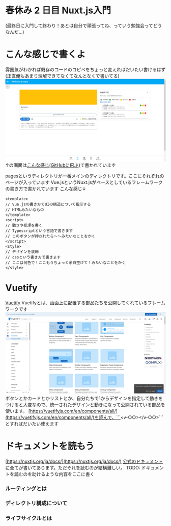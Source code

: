 # 春休み 2 日目 Nuxt.js入門
(最終日に入門して終わり！あとは自分で頑張ってね、っていう勉強会ってどうなんだ...)
# こんな感じで書くよ
雰囲気がわかれば既存のコードのコピペをちょっと変えればだいたい書けるはず(正直俺もあまり理解できてなくてなんとなくで書いてる)
![各団体の個別ページ](./nuxtjs_example_group.png)
↑の画面は[こんな感じ(GitHubに飛ぶ)](https://github.com/hibiya-itchief/quaint-app/blob/develop/pages/groups/_groupId/index.vue)で書かれています

pagesというディレクトリが一番メインのディレクトリです。ここにそれぞれのページが入っています
Vue.jsというNuxt.jsがベースとしているフレームワークの書き方で書かれています
こんな感じ↓
```
<template>
// Vue.jsの書き方でUIの構造について指示する
// HTMLみたいなもの
</template>
<script>
// 動きや処理を書く
// Typescriptという言語で書きます
// このボタンが押されたら～～みたいなことをかく
</script>
<style>
// デザインを装飾
// cssという書き方で書きます
// ここは何色で！ここもうちょっと余白空けて！みたいなことをかく
</style>
```
# Vuetify
[Vuetify](https://vuetifyjs.com/)
Vuetifyとは、画面上に配置する部品たちを公開してくれているフレームワークです
![Vuetifyのコンポーネントたち](./vuetify_example.png)
ボタンとかカードとかリストとか、自分たちで1からデザインを指定して動きをつけると大変なので、統一されたデザインと動きになって公開されている部品を使います。
[https://vuetifyjs.com/en/components/all/](https://vuetifyjs.com/en/components/all/)を読んで、```<v-○○></v-○○>```とすればだいたい使えます
# ドキュメントを読もう
[https://nuxtjs.org/ja/docs/](https://nuxtjs.org/ja/docs/)
[公式のドキュメント](https://nuxtjs.org/ja/docs/)に全てが書いてあります。ただそれを読むのが結構難しい。
TODO: ドキュメントを読むのを助けるような内容をここに書く
### ルーティングとは
### ディレクトリ構成について
### ライフサイクルとは

